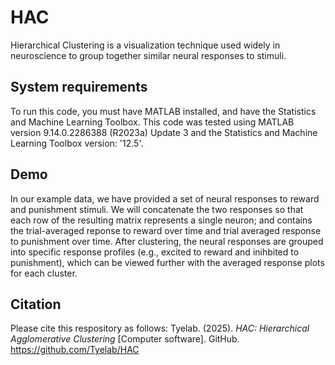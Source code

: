 # HAC
Hierarchical Clustering is a visualization technique used widely in neuroscience to group together similar neural responses to stimuli.  

## System requirements
To run this code, you must have MATLAB installed, and have the Statistics and Machine Learning Toolbox. 
This code was tested using MATLAB version 9.14.0.2286388 (R2023a) Update 3 and the Statistics and Machine Learning Toolbox version: '12.5'.

## Demo
In our example data, we have provided a set of neural responses to reward and punishment stimuli.  We will concatenate the two responses so that each row of the resulting matrix represents a single neuron; and contains the trial-averaged reponse to reward over time and trial averaged response to punishment over time.  After clustering, the neural responses are grouped into specific response profiles (e.g., excited to reward and inihbited to punishment), which can be viewed further with the averaged response plots for each cluster.

## Citation
Please cite this respository as follows: 
Tyelab. (2025). *HAC: Hierarchical Agglomerative Clustering* [Computer software]. GitHub. https://github.com/Tyelab/HAC 
